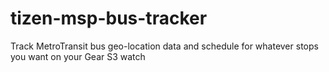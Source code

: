 # tizen-msp-bus-tracker
Track MetroTransit bus geo-location data and schedule for whatever stops you want on your Gear S3 watch
